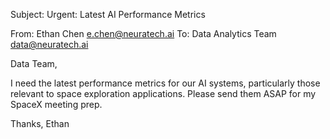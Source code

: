 Subject: Urgent: Latest AI Performance Metrics

From: Ethan Chen <e.chen@neuratech.ai>
To: Data Analytics Team <data@neuratech.ai>

Data Team,

I need the latest performance metrics for our AI systems, particularly those relevant to space exploration applications. Please send them ASAP for my SpaceX meeting prep.

Thanks,
Ethan

